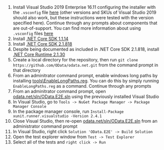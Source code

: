 1. Install Visual Studio 2019 Enterprise 16.11 configuring the installer with the `.vsconfig` file [here](./OData.E2E.vsconfig) (other versions and SKUs of Visual Studio 2019 should also work, but these instructions were tested with the version specified here). Continue through any prompts about components that are out-of-support. You can find more information about using `.vsconfig` files [here](https://docs.microsoft.com/en-us/visualstudio/install/import-export-installation-configurations?view=vs-2022)
2. Install [.NET Core SDK 1.1.14](https://dotnet.microsoft.com/download/dotnet/1.1)
3. Install [.NET Core SDK 2.1.818](https://dotnet.microsoft.com/download/dotnet/2.1)
4. Despite being documented as included in .NET Core SDK 2.1.818, install [.NET Core Runtime 2.1.30](https://dotnet.microsoft.com/download/dotnet/2.1)
5. Create a local directory for the repository, then run `git clone https://github.com/OData/odata.net.git` from the command prompt in that directory
6. From an adminitrator command prompt, enable windows long paths by installing [tools\EnableLongPaths.reg](../tools/EnableLongPaths.reg). You can do this by simply running `EnableLongPaths.reg` as a command. Continue through any prompts
7. From an adminitrator command prompt, open [odata.net/sln/OData.E2E.sln](OData.E2E.sln) using the previously installed Visual Studio
8. In Visual Studio, go to `Tools -> NuGet Package Manager -> Package Manager Console`
9. In the package manager console, run `Install-Package xunit.runner.visualstudio -Version 2.4.1`
10. Close Visual Studio, then re-open [odata.net/sln/OData.E2E.sln](OData.E2E.sln) from an administrator command prompt
11. In Visual Studio, right click `Solution 'OData.E2E' -> Build Solution`
12. Open the test explorer window from `Test -> Test Explorer`
13. Select all of the tests and `right click -> Run`

